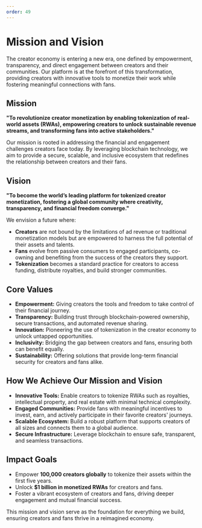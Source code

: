 ```yaml
---
order: 49
---
```


# Mission and Vision

The creator economy is entering a new era, one defined by empowerment, transparency, and direct engagement between creators and their communities. Our platform is at the forefront of this transformation, providing creators with innovative tools to monetize their work while fostering meaningful connections with fans.

## Mission

**"To revolutionize creator monetization by enabling tokenization of real-world assets (RWAs), empowering creators to unlock sustainable revenue streams, and transforming fans into active stakeholders."**

Our mission is rooted in addressing the financial and engagement challenges creators face today. By leveraging blockchain technology, we aim to provide a secure, scalable, and inclusive ecosystem that redefines the relationship between creators and their fans.

## Vision

**"To become the world’s leading platform for tokenized creator monetization, fostering a global community where creativity, transparency, and financial freedom converge."**

We envision a future where:

- **Creators** are not bound by the limitations of ad revenue or traditional monetization models but are empowered to harness the full potential of their assets and talents.
- **Fans** evolve from passive consumers to engaged participants, co-owning and benefiting from the success of the creators they support.
- **Tokenization** becomes a standard practice for creators to access funding, distribute royalties, and build stronger communities.

## Core Values

- **Empowerment:** Giving creators the tools and freedom to take control of their financial journey.
- **Transparency:** Building trust through blockchain-powered ownership, secure transactions, and automated revenue sharing.
- **Innovation:** Pioneering the use of tokenization in the creator economy to unlock untapped opportunities.
- **Inclusivity:** Bridging the gap between creators and fans, ensuring both can benefit equally.
- **Sustainability:** Offering solutions that provide long-term financial security for creators and fans alike.

## How We Achieve Our Mission and Vision

- **Innovative Tools:** Enable creators to tokenize RWAs such as royalties, intellectual property, and real estate with minimal technical complexity.
- **Engaged Communities:** Provide fans with meaningful incentives to invest, earn, and actively participate in their favorite creators' journeys.
- **Scalable Ecosystem:** Build a robust platform that supports creators of all sizes and connects them to a global audience.
- **Secure Infrastructure:** Leverage blockchain to ensure safe, transparent, and seamless transactions.

## Impact Goals

- Empower **100,000 creators globally** to tokenize their assets within the first five years.
- Unlock **$1 billion in monetized RWAs** for creators and fans.
- Foster a vibrant ecosystem of creators and fans, driving deeper engagement and mutual financial success.

This mission and vision serve as the foundation for everything we build, ensuring creators and fans thrive in a reimagined economy.
